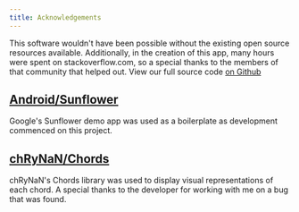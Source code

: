 ```yaml
---
title: Acknowledgements
---
```


This software wouldn't have been possible without the existing open source resources available.  Additionally, in the creation of this app, many hours were spent on stackoverflow.com, so a special thanks to the members of that community that helped out.  View our full source code [on Github](https://github.com/cullub/Tabs-Lite)

## [Android/Sunflower](https://github.com/android/sunflower)

Google's Sunflower demo app was used as a boilerplate as development commenced on this project.  

## [chRyNaN/Chords](https://github.com/chRyNaN/chords)

chRyNaN's Chords library was used to display visual representations of each chord.  A special thanks to the developer for working with me on a bug that was found.
